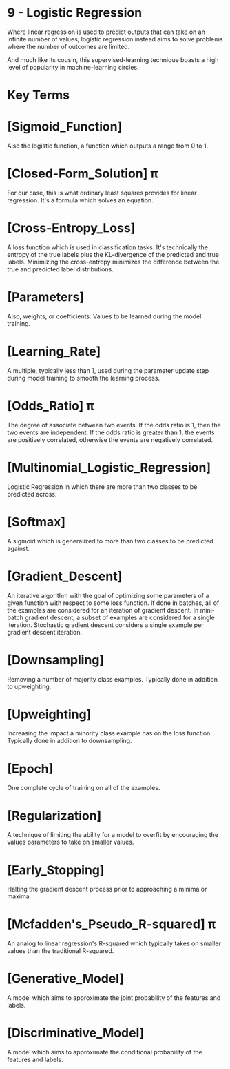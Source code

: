 # 9 - Logistic Regression

Where linear regression is used to predict outputs that can take on an infinite 
number of values, logistic regression instead aims to solve problems where the 
number of outcomes are limited.

And much like its cousin, this supervised-learning technique boasts a high level 
of popularity in machine-learning circles.

# Key Terms

# [Sigmoid_Function]
Also the logistic function, a function which outputs a range from 0 to 1.

# [Closed-Form_Solution] π
For our case, this is what ordinary least squares provides for linear regression. 
It's a formula which solves an equation.

# [Cross-Entropy_Loss]
A loss function which is used in classification tasks. It's technically the entropy 
of the true labels plus the KL-divergence of the predicted and true labels. Minimizing 
the cross-entropy minimizes the difference between the true and predicted label 
distributions.

# [Parameters]
Also, weights, or coefficients. Values to be learned during the model training.

# [Learning_Rate]
A multiple, typically less than 1, used during the parameter update step during 
model training to smooth the learning process.

# [Odds_Ratio] π
The degree of associate between two events. If the odds ratio is 1, then the two 
events are independent. If the odds ratio is greater than 1, the events are 
positively correlated, otherwise the events are negatively correlated.

# [Multinomial_Logistic_Regression]
Logistic Regression in which there are more than two classes to be predicted across.

# [Softmax]
A sigmoid which is generalized to more than two classes to be predicted against.

# [Gradient_Descent]
An iterative algorithm with the goal of optimizing some parameters of a given 
function with respect to some loss function. If done in batches, all of the examples 
are considered for an iteration of gradient descent. In mini-batch gradient descent, 
a subset of examples are considered for a single iteration. Stochastic gradient 
descent considers a single example per gradient descent iteration.

# [Downsampling]
Removing a number of majority class examples. Typically done in addition to upweighting.

# [Upweighting]
Increasing the impact a minority class example has on the loss function. Typically 
done in addition to downsampling.

# [Epoch]
One complete cycle of training on all of the examples.

# [Regularization]
A technique of limiting the ability for a model to overfit by encouraging the values 
parameters to take on smaller values.

# [Early_Stopping]
Halting the gradient descent process prior to approaching a minima or maxima.

# [Mcfadden's_Pseudo_R-squared] π
An analog to linear regression's R-squared which typically takes on smaller values 
than the traditional R-squared.

# [Generative_Model]
A model which aims to approximate the joint probability of the features and labels.

# [Discriminative_Model]
A model which aims to approximate the conditional probability of the features and 
labels.
